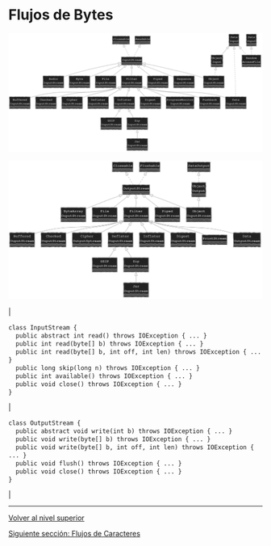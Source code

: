 # Flujos de Bytes



![FlujoDeBytes](images/FlujoDeBytes.svg)




![FlujoDeBytes2](images/FlujoDeBytes2.svg)







| 


```
class InputStream {
  public abstract int read() throws IOException { ... }
  public int read(byte[] b) throws IOException { ... }
  public int read(byte[] b, int off, int len) throws IOException { ... }
  public long skip(long n) throws IOException { ... }
  public int available() throws IOException { ... }
  public void close() throws IOException { ... }
}
```


 | 


```
class OutputStream {
  public abstract void write(int b) throws IOException { ... }
  public void write(byte[] b) throws IOException { ... }
  public void write(byte[] b, int off, int len) throws IOException { ... }
  public void flush() throws IOException { ... }
  public void close() throws IOException { ... }
}
```


 |


---

[Volver al nivel superior](../README.md)

[Siguiente sección: Flujos de Caracteres](../u2characterStreams/README.md)
